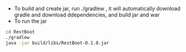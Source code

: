 - To build and create jar, run ./gradlew , it will automatically download gradle and download ddependencies, and build jar and war 
- To run the jar



```sh
cd RestBoot
./gradlew
java -jar build/libs/RestBoot-0.1.0.jar

```
